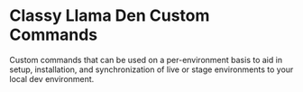 # Classy Llama Den Custom Commands

Custom commands that can be used on a per-environment basis to aid in
setup, installation, and synchronization of live or stage environments
to your local dev environment.


